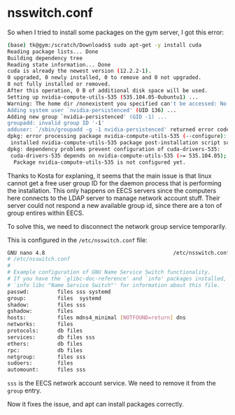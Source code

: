 # nsswitch.conf



So when I tried to install some packages on the gym server, I got this error:

```bash
(base) tk@gym:/scratch/Downloads$ sudo apt-get -y install cuda
Reading package lists... Done
Building dependency tree       
Reading state information... Done
cuda is already the newest version (12.2.2-1).
0 upgraded, 0 newly installed, 0 to remove and 0 not upgraded.
8 not fully installed or removed.
After this operation, 0 B of additional disk space will be used.
Setting up nvidia-compute-utils-535 (535.104.05-0ubuntu1) ...
Warning: The home dir /nonexistent you specified can't be accessed: No such file or directory
Adding system user `nvidia-persistenced' (UID 136) ...
Adding new group `nvidia-persistenced' (GID -1) ...
groupadd: invalid group ID '-1'
adduser: `/sbin/groupadd -g -1 nvidia-persistenced' returned error code 3. Exiting.
dpkg: error processing package nvidia-compute-utils-535 (--configure):
 installed nvidia-compute-utils-535 package post-installation script subprocess returned error exit status 1
dpkg: dependency problems prevent configuration of cuda-drivers-535:
 cuda-drivers-535 depends on nvidia-compute-utils-535 (>= 535.104.05); however:
  Package nvidia-compute-utils-535 is not configured yet.
```



Thanks to Kosta for explaning, it seems that the main issue is that linux cannot get a free user group ID for the daemon process that is performing the installation. This only happens on EECS servers since the computers here connects to the LDAP server to manage network account stuff. Their server could not respond a new available group id, since there are a ton of group entires within EECS.



To solve this, we need to disconnect the network group service temporarily.

This is configured in the `/etc/nsswitch.conf` file:

```bash
GNU nano 4.8                                         /etc/nsswitch.conf
# /etc/nsswitch.conf
#
# Example configuration of GNU Name Service Switch functionality.
# If you have the `glibc-doc-reference' and `info' packages installed, try:
# `info libc "Name Service Switch"' for information about this file.
passwd:         files sss systemd
group:          files  systemd
shadow:         files sss
gshadow:        files
hosts:          files mdns4_minimal [NOTFOUND=return] dns
networks:       files
protocols:      db files
services:       db files sss
ethers:         db files
rpc:            db files
netgroup:       files sss
sudoers:        files
automount:      files sss
```



`sss` is the EECS network account service. We need to remove it from the `group` entry.



Now it fixes the issue, and apt can install packages correctly.

